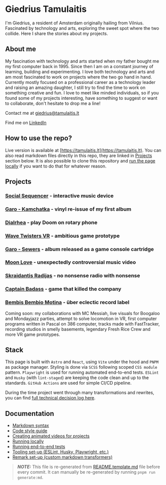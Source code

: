 # Giedrius Tamulaitis

I'm Giedrius, a resident of Amsterdam originally hailing from Vilnius. Fascinated by technology and arts, exploring the sweet spot where the two collide. Here I share the stories about my projects.


## About me

My fascination with technology and arts started when my father bought me my first computer back in 1995. Since then I am on a constant journey of learning, building and experimenting. I love both technology and arts and am most fascinated to work on projects where the two go hand in hand. Currently mostly focused on a professional career as a technology leader and raising an amazing daughter, I still try to find the time to work on something creative and fun. I love to meet like minded individuals, so if you found some of my projects interesting, have something to suggest or want to collaborate, don't hesitate to drop me a line!

Contact me at [giedrius@tamulaitis.lt](mailto:giedrius@tamulaitis.lt)

Find me on [LinkedIn](https://www.linkedin.com/in/giedriustamulaitis)


## How to use the repo?

Live version is available at [https://tamulaitis.lt](https://tamulaitis.lt). You can also read markdown files directly in this repo, they are linked in [Projects](#projects) section below. It is also possible to clone this repository and [run the page locally](#running-locally) if you want to do that for whatever reason.


## Projects

### **[Social Sequencer](/public/content/social-sequencer/README.md)** - interactive music device
### **[Garo - Kamchatka](/public/content/kamchatka-vinyl/README.md)** - vinyl re-issue of my first album
### **[Dialrhea](/public/content/dialrhea/README.md)** - play Doom on rotary phone
### **[Wave Twisters VR](/public/content/wavetwisters-vr/README.md)** - ambitious game prototype
### **[Garo - Sewers](/public/content/sewers/README.md)** - album released as a game console cartridge
### **[Moon Love](/public/content/moon-love/README.md)** - unexpectedly controversial music video
### **[Skraidantis Radijas](/public/content/skraidantis-radijas/README.md)** - no nonsense radio with nonsense
### **[Captain Badass](/public/content/captain-badass/README.md)** - game that killed the company
### **[Bembis Bembio Motina](/public/content/bembis-bembio-motina/README.md)** - über eclectic record label


Coming soon: my collaborations with MC Messiah, live visuals for Boogaloo and Mondayjazz parties, attempt to solve locomotion in VR, first computer programs written in Pascal on 386 computer, tracks made with FastTracker, recording studios in smelly basements, legendary Fresh Rice Crew and more VR game prototypes.


## Stack

This page is built with `Astro` and `React`, using `Vite` under the hood and `PNPM` as package manager. Styling is done via `SCSS` following scoped `CSS module` pattern. `Playwright` is used for running automated end-to-end tests. `ESLint` and `Husky` (with `lint-staged`) are keeping the code clean and up to the standards. `GitHub Actions` are used for simple CI/CD pipeline.

During the time project went through many transformations and rewrites, you can find [full technical decision log here](./docs/tech-decision-log.md).


## Documentation
- [Markdown syntax](docs/extended-markdown-syntax.md)
- [Code style guide](docs/code-style-guide.md)
- [Creating animated videos for projects](docs/creating-videos.md)
- [Running locally](docs/running-locally.md)
- [Running end-to-end tests](src/tests/README.md)
- [Tooling set-up (ESLint, Husky, Playwright, etc.)](docs/tooling-set-up.md)
- [Remark set-up (custom markdown transformers)](src/remark-plugins/README.md)


> ***NOTE:*** This file is re-generated from [README.template.md](README.template.md) file before every commit. It can manually be re-generated by running `pnpm run generate:md`.

